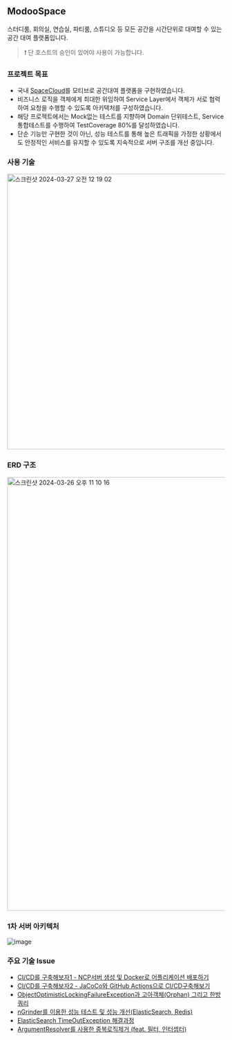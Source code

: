
## ModooSpace
스터디룸, 회의실, 연습실, 파티룸, 스튜디오 등 모든 공간을 시간단위로 대여할 수 있는 공간 대여 플랫폼입니다.
> ❗️ 단 호스트의 승인이 있어야 사용이 가능합니다. 

### 프로젝트 목표
- 국내 [SpaceCloud](https://www.spacecloud.kr/)를 모티브로 공간대여 플랫폼을 구현하였습니다.
- 비즈니스 로직을 객체에게 최대한 위임하여 Service Layer에서 객체가 서로 협력하여 요청을 수행할 수 있도록 아키텍처를 구성하였습니다.
- 해당 프로젝트에서는 Mock없는 테스트를 지향하며 Domain 단위테스트, Service 통합테스트를 수행하여 TestCoverage 80%를 달성하였습니다.
- 단순 기능만 구현한 것이 아닌, 성능 테스트를 통해 높은 트래픽을 가정한 상황에서도 안정적인 서비스를 유지할 수 있도록 지속적으로 서버 구조를 개선 중입니다.

### 사용 기술
<img width="637" alt="스크린샷 2024-03-27 오전 12 19 02" src="https://github.com/f-lab-edu/modoospace/assets/48192141/94b581e1-0863-49af-8ea8-bc3f80a29807">

### ERD 구조
<img width="1002" alt="스크린샷 2024-03-26 오후 11 10 16" src="https://github.com/f-lab-edu/modoospace/assets/48192141/8acd7fe9-b624-4081-8a2e-45a54f28831d">

### 1차 서버 아키텍처
![image](https://github.com/f-lab-edu/modoospace/assets/48192141/b8b63d8c-a09b-492f-a825-cd5b981d34e4)

### 주요 기술 Issue
- [CI/CD를 구축해보자1 - NCP서버 생성 및 Docker로 어플리케이션 배포하기](https://velog.io/@gjwjdghk123/CI-CD1)
- [CI/CD를 구축해보자2 - JaCoCo와 GitHub Actions으로 CI/CD구축해보기](https://velog.io/@gjwjdghk123/CI-CD2)
- [ObjectOptimisticLockingFailureException과 고아객체(Orphan) 그리고 한방 쿼리](https://velog.io/@gjwjdghk123/ObjectOptimisticLockingFailureException)
- [nGrinder를 이용한 성능 테스트 및 성능 개선(ElasticSearch, Redis)](https://velog.io/@gjwjdghk123/nGrinder%EB%A5%BC-%EC%9D%B4%EC%9A%A9%ED%95%9C-%EC%84%B1%EB%8A%A5-%ED%85%8C%EC%8A%A4%ED%8A%B8-%EB%B0%8F-%EC%84%B1%EB%8A%A5-%EA%B0%9C%EC%84%A0ElasticSearch-Redis)
- [ElasticSearch TimeOutException 해결과정](https://velog.io/@gjwjdghk123/ElasticSearch-TimeOutException-%ED%95%B4%EA%B2%B0%EA%B3%BC%EC%A0%95)
- [ArgumentResolver를 사용한 중복로직제거 (feat. 필터, 인터셉터)](https://velog.io/@gjwjdghk123/ArgumentResolver%EB%A5%BC-%EC%82%AC%EC%9A%A9%ED%95%9C-%EC%A4%91%EB%B3%B5%EB%A1%9C%EC%A7%81%EC%A0%9C%EA%B1%B0-feat.-%ED%95%84%ED%84%B0-%EC%9D%B8%ED%84%B0%EC%85%89%ED%84%B0)